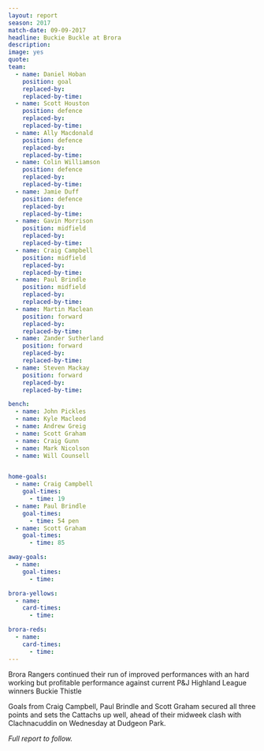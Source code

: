 ```yaml
---
layout: report
season: 2017
match-date: 09-09-2017
headline: Buckie Buckle at Brora
description:
image: yes
quote:
team:
  - name: Daniel Hoban
    position: goal
    replaced-by:
    replaced-by-time:
  - name: Scott Houston
    position: defence
    replaced-by:
    replaced-by-time:
  - name: Ally Macdonald
    position: defence
    replaced-by:
    replaced-by-time:
  - name: Colin Williamson
    position: defence
    replaced-by:
    replaced-by-time:
  - name: Jamie Duff
    position: defence
    replaced-by:
    replaced-by-time:
  - name: Gavin Morrison
    position: midfield
    replaced-by:
    replaced-by-time:
  - name: Craig Campbell
    position: midfield
    replaced-by:
    replaced-by-time:
  - name: Paul Brindle
    position: midfield
    replaced-by:
    replaced-by-time:
  - name: Martin Maclean
    position: forward
    replaced-by:
    replaced-by-time:
  - name: Zander Sutherland
    position: forward
    replaced-by:
    replaced-by-time:
  - name: Steven Mackay
    position: forward
    replaced-by:
    replaced-by-time:

bench:
  - name: John Pickles
  - name: Kyle Macleod
  - name: Andrew Greig
  - name: Scott Graham
  - name: Craig Gunn
  - name: Mark Nicolson
  - name: Will Counsell


home-goals:
  - name: Craig Campbell
    goal-times:
      - time: 19
  - name: Paul Brindle
    goal-times:
      - time: 54 pen
  - name: Scott Graham
    goal-times:
      - time: 85

away-goals:
  - name:
    goal-times:
      - time:

brora-yellows:
  - name:
    card-times:
      - time:

brora-reds:
  - name:
    card-times:
      - time:
---
```

Brora Rangers continued their run of improved performances with an hard working but profitable performance against current P&J Highland League winners Buckie Thistle

Goals from Craig Campbell, Paul Brindle and Scott Graham secured all three points and sets the Cattachs up well, ahead of their midweek clash with Clachnacuddin on Wednesday at Dudgeon Park.

*Full report to follow.*
